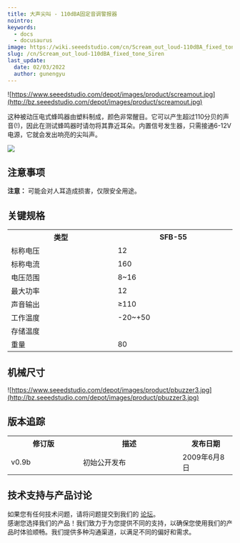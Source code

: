 ```yaml
---
title: 大声尖叫 - 110dBA固定音调警报器
nointro:
keywords:
  - docs
  - docusaurus
image: https://wiki.seeedstudio.com/cn/Scream_out_loud-110dBA_fixed_tone_Siren/
slug: /cn/Scream_out_loud-110dBA_fixed_tone_Siren
last_update:
  date: 02/03/2022
  author: gunengyu
---
```


![https://www.seeedstudio.com/depot/images/product/screamout.jpg](http://bz.seeedstudio.com/depot/images/product/screamout.jpg)

这种被动压电式蜂鸣器由塑料制成，颜色非常醒目。它可以产生超过110分贝的声音(!)，因此在测试蜂鸣器时请勿将其靠近耳朵。内置信号发生器，只需接通6-12V电源，它就会发出响亮的尖叫声。

[![](https://files.seeedstudio.com/wiki/Seeed-WiKi/docs/images/300px-Get_One_Now_Banner-ragular.png)](https://www.seeedstudio.com/scream-out-loud-110dBA-fixed-tone-Siren-p-301.html)

## 注意事项

**注意：** 可能会对人耳造成损害，仅限安全用途。

## 关键规格

<table>
<tr>
<th> 类型 </th>
<th> SFB-55 </th>
</tr>
<tr>
<td width="400px"> 标称电压 </td>
<td width="400px"> 12</td>
</tr>
<tr>
<td> 标称电流 </td>
<td> 160 </td>
</tr>
<tr>
<td> 电压范围 </td>
<td> 8~16</td>
</tr>
<tr>
<td> 最大功率 </td>
<td> 12 </td>
</tr>
<tr>
<td> 声音输出 </td>
<td> ≥110 </td>
</tr>
<tr>
<td> 工作温度 </td>
<td> -20~+50 </td>
</tr>
<tr>
<td> 存储温度 </td>
</tr>
<tr>
<td> 重量 </td>
<td> 80 </td>
</tr>
</table>

## 机械尺寸

![https://www.seeedstudio.com/depot/images/product/pbuzzer3.jpg](http://bz.seeedstudio.com/depot/images/product/pbuzzer3.jpg)

## 版本追踪

<table>
<tr>
<th> 修订版 </th>
<th> 描述 </th>
<th> 发布日期 </th>
</tr>
<tr>
<td width="300px"> v0.9b </td>
<td width="500px"> 初始公开发布 </td>
<td width="200px"> 2009年6月8日 </td>
</tr>
</table>

## 技术支持与产品讨论

如果您有任何技术问题，请将问题提交到我们的 [论坛](http://forum.seeedstudio.com/)。  
感谢您选择我们的产品！我们致力于为您提供不同的支持，以确保您使用我们的产品时体验顺畅。我们提供多种沟通渠道，以满足不同的偏好和需求。

<div class="button_tech_support_container">
<a href="https://forum.seeedstudio.com/" class="button_forum"></a> 
<a href="https://www.seeedstudio.com/contacts" class="button_email"></a>
</div>

<div class="button_tech_support_container">
<a href="https://discord.gg/eWkprNDMU7" class="button_discord"></a> 
<a href="https://github.com/Seeed-Studio/wiki-documents/discussions/69" class="button_discussion"></a>
</div>